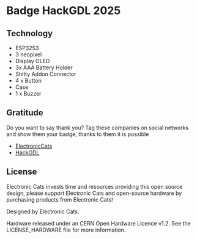 # Badge HackGDL 2025

## Technology

- ESP32S3
- 3 neopixel
- Display OLED
- 3x AAA Battery Holder
- Shitty Addon Connector
- 4 x Button
- Case
- 1 x Buzzer

## Gratitude
Do you want to say thank you? Tag these companies on social networks and show them your badge, thanks to them it is possible

- [ElectronicCats](https://electroniccats.com/)
- [HackGDL](https://hackgdl.net/)

## License

Electronic Cats invests time and resources providing this open source design, please support Electronic Cats and open-source hardware by purchasing products from Electronic Cats!

Designed by Electronic Cats.

Hardware released under an CERN Open Hardware Licence v1.2. See the LICENSE_HARDWARE file for more information.
